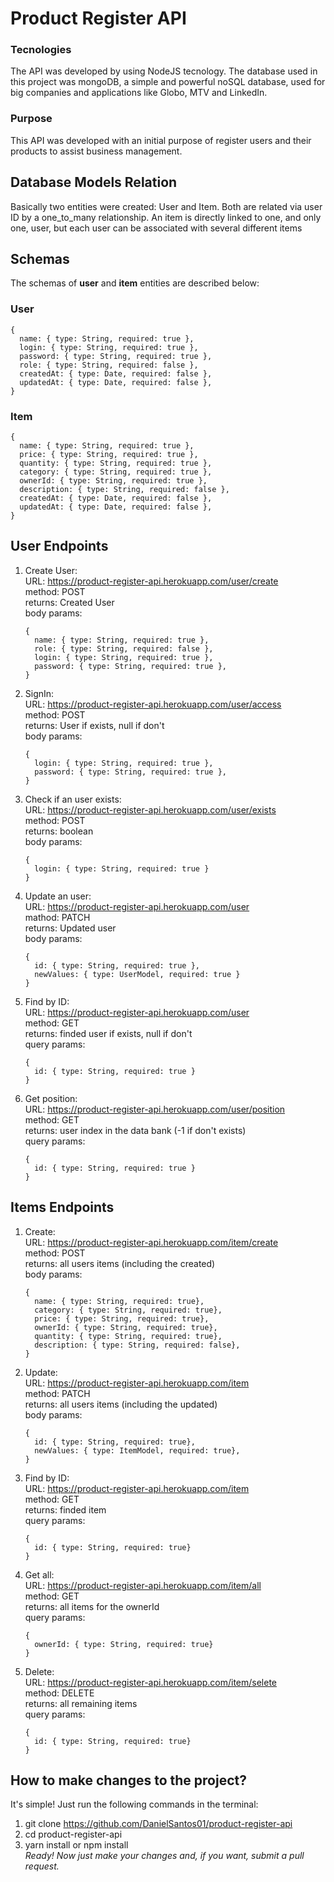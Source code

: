 # Product Register API

### Tecnologies
The API was developed by using NodeJS tecnology.
The database used in this project was mongoDB, a simple and powerful noSQL database,
used for big companies and applications like Globo, MTV and LinkedIn.

### Purpose
This API was developed with an initial purpose of register users and their products to assist business management.

## Database Models Relation
Basically two entities were created: User and Item.
Both are related via user ID by a one_to_many relationship.
An item is directly linked to one, and only one, user, but each user can be associated with several different items

## Schemas
The schemas of  **user** and **item** entities are described below:
### User
```
{
  name: { type: String, required: true },
  login: { type: String, required: true },
  password: { type: String, required: true },
  role: { type: String, required: false },
  createdAt: { type: Date, required: false },
  updatedAt: { type: Date, required: false },
}
```
### Item
```
{
  name: { type: String, required: true },
  price: { type: String, required: true },
  quantity: { type: String, required: true },
  category: { type: String, required: true },
  ownerId: { type: String, required: true },
  description: { type: String, required: false },
  createdAt: { type: Date, required: false },
  updatedAt: { type: Date, required: false },
}
```

## User Endpoints
1. Create User:<br />
   URL: https://product-register-api.herokuapp.com/user/create<br />
   method:  POST<br />
   returns: Created User<br />
   body params:
   ```
   {
     name: { type: String, required: true },
     role: { type: String, required: false },
     login: { type: String, required: true },
     password: { type: String, required: true },
   }
   ```

2) SignIn:<br />
   URL: https://product-register-api.herokuapp.com/user/access<br />
   method:  POST<br />
   returns: User if exists, null if don't<br />
   body params:
   ```
   {
     login: { type: String, required: true },
     password: { type: String, required: true },
   }
   ```

3) Check if an user exists:<br />
   URL: https://product-register-api.herokuapp.com/user/exists<br />
   method:  POST<br />
   returns: boolean<br />
   body params:
   ```
   {
     login: { type: String, required: true }
   }
   ```

4) Update an user:<br />
   URL: https://product-register-api.herokuapp.com/user<br />
   mathod:  PATCH<br />
   returns: Updated user<br />
   body params:
   ```
   {
     id: { type: String, required: true },
     newValues: { type: UserModel, required: true }
   }
   ```

5) Find by ID:<br />
   URL: https://product-register-api.herokuapp.com/user<br />
   method:  GET<br />
   returns: finded user if exists, null if don't<br />
   query params:
   ```
   {
     id: { type: String, required: true }
   }
   ```

6) Get position:<br />
   URL: https://product-register-api.herokuapp.com/user/position<br />
   method:  GET<br />
   returns: user index in the data bank (-1 if don't exists)<br />
   query params:
   ```
   {
     id: { type: String, required: true }
   }
   ```

## Items Endpoints
1) Create:<br />
   URL: https://product-register-api.herokuapp.com/item/create<br />
   method:  POST<br />
   returns: all users items (including the created)<br />
   body params:
   ```
   {
     name: { type: String, required: true},
     category: { type: String, required: true},
     price: { type: String, required: true},
     ownerId: { type: String, required: true},
     quantity: { type: String, required: true},
     description: { type: String, required: false},
   }
   ```

2) Update:<br />
   URL: https://product-register-api.herokuapp.com/item<br />
   method:  PATCH<br />
   returns: all users items (including the updated)<br />
   body params:
   ```
   {
     id: { type: String, required: true},
     newValues: { type: ItemModel, required: true},
   }
   ```

3) Find by ID:<br />
   URL: https://product-register-api.herokuapp.com/item<br />
   method:  GET<br />
   returns: finded item<br />
   query params:
   ```
   {
     id: { type: String, required: true}
   }
   ```

4) Get all:<br />
   URL: https://product-register-api.herokuapp.com/item/all<br />
   method:  GET<br />
   returns: all items for the ownerId<br />
   query params:
   ```
   {
     ownerId: { type: String, required: true}
   }
   ```

5) Delete:<br />
   URL: https://product-register-api.herokuapp.com/item/selete<br />
   method:  DELETE<br />
   returns: all remaining items<br />
   query params:
   ```
   {
     id: { type: String, required: true}
   }
   ```
## How to make changes to the project?
It's simple! Just run the following commands in the terminal:
1. git clone https://github.com/DanielSantos01/product-register-api
2. cd product-register-api
3. yarn install or npm install<br />
_Ready! Now just make your changes and, if you want, submit a pull request._
